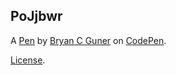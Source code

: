 PoJjbwr
-------


A [Pen](https://codepen.io/bgoonz/pen/PoJjbwr) by [Bryan C Guner](https://codepen.io/bgoonz) on [CodePen](https://codepen.io).

[License](https://codepen.io/bgoonz/pen/PoJjbwr/license).